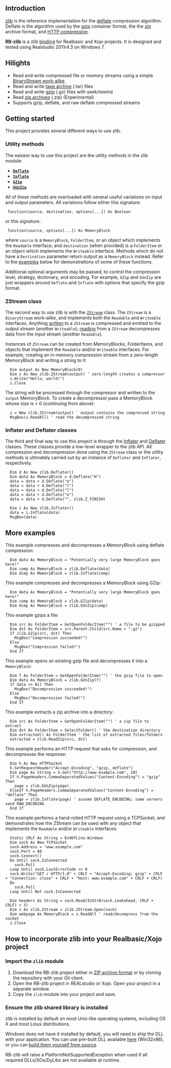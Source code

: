 ## Introduction
[zlib](http://www.zlib.net/) is the reference implementation for the [deflate](https://en.wikipedia.org/wiki/DEFLATE) compression algorithm. Deflate is the algorithm used by the [gzip](https://tools.ietf.org/html/rfc1952) container format, the the [zip](https://pkware.cachefly.net/webdocs/casestudies/APPNOTE.TXT) archive format, and [HTTP compression](https://tools.ietf.org/html/rfc7694).

**RB-zlib** is a zlib [binding](http://en.wikipedia.org/wiki/Language_binding) for Realbasic and Xojo projects. It is designed and tested using Realstudio 2011r4.3 on Windows 7. 

## Hilights
* Read and write compressed file or memory streams using a simple [BinaryStream work-alike](https://github.com/charonn0/RB-zlib/wiki/zlib.ZStream).
* Read and write [tape archive](https://github.com/charonn0/RB-zlib/wiki/zlib.TapeArchive) (.tar) files 
* Read and write [gzip](https://github.com/charonn0/RB-zlib/wiki/zlib.GZStream) (.gz) files with seek/rewind
* Read [zip archives](https://github.com/charonn0/RB-zlib/wiki/zlib.ZipArchive) (.zip) (Experimental)
* Supports gzip, deflate, and raw deflate compressed streams

## Getting started
This project provides several different ways to use zlib. 

### Utility methods
The easiest way to use this project are the utility methods in the zlib module: 

* [**`Deflate`**](https://github.com/charonn0/RB-zlib/wiki/zlib.Deflate)
* [**`Inflate`**](https://github.com/charonn0/RB-zlib/wiki/zlib.Inflate)
* [**`GZip`**](https://github.com/charonn0/RB-zlib/wiki/zlib.GZip)
* [**`GUnZip`**](https://github.com/charonn0/RB-zlib/wiki/zlib.GUnZip)

All of these methods are overloaded with several useful variations on input and output parameters. All variations follow either this signature:

```vbnet
 function(source, destination, options[...]) As Boolean
```
or this signature:
```vbnet
 function(source, options[...]) As MemoryBlock
```

where `source` is a `MemoryBlock`, `FolderItem`, or an object which implements the `Readable` interface; and `destination` (when provided) is a `FolderItem` or an object which implements the `Writeable` interface. Methods which do not have a `Destination` parameter return output as a `MemoryBlock` instead. Refer to the [examples](https://github.com/charonn0/RB-zlib/wiki#more-examples) below for demonstrations of some of these functions.

Additional optional arguments may be passed, to control the compression level, strategy, dictionary, and encoding. For example, `GZip` and `GUnZip` are just wrappers around `Deflate` and `Inflate` with options that specify the gzip format.

### ZStream class
The second way to use zlib is with the [`ZStream`](https://github.com/charonn0/RB-zlib/wiki/zlib.ZStream) class. The `ZStream` is a `BinaryStream` work-alike, and implements both the `Readable` and `Writeable` interfaces. Anything [written](https://github.com/charonn0/RB-zlib/wiki/zlib.ZStream.Write) to a `ZStream` is compressed and emitted to the output stream (another `Writeable`); [reading](https://github.com/charonn0/RB-zlib/wiki/zlib.ZStream.Read) from a `ZStream` decompresses data from the input stream (another `Readable`).

Instances of `ZStream` can be created from MemoryBlocks, FolderItems, and objects that implement the `Readable` and/or `Writeable` interfaces. For example, creating an in-memory compression stream from a zero-length MemoryBlock and writing a string to it:

```vbnet
  Dim output As New MemoryBlock(0)
  Dim z As New zlib.ZStream(output) ' zero-length creates a compressor
  z.Write("Hello, world!")
  z.Close
```
The string will be processed through the compressor and written to the `output` MemoryBlock. To create a decompressor pass a MemoryBlock whose size is > 0 (continuing from above):

```vbnet
  z = New zlib.ZStream(output) ' output contains the compressed string
  MsgBox(z.ReadAll) ' read the decompressed string
```

### Inflater and Deflater classes
The third and final way to use this project is through the [Inflater](https://github.com/charonn0/RB-zlib/wiki/zlib.Inflater) and [Deflater](https://github.com/charonn0/RB-zlib/wiki/zlib.Deflater) classes. These classes provide a low-level wrapper to the zlib API. All compression and decompression done using the `ZStream` class or the utility methods is ultimately carried out by an instance of `Deflater` and `Inflater`, respectively.

```vbnet
  Dim d As New zlib.Deflater()
  Dim data As MemoryBlock = d.Deflate("H")
  data = data + d.Deflate("e")
  data = data + d.Deflate("l")
  data = data + d.Deflate("l")
  data = data + d.Deflate("o")
  data = data + d.Deflate("", zlib.Z_FINISH)
  
  Dim i As New zlib.Inflater()
  data = i.Inflate(data)
  MsgBox(data)
```

## More examples
This example compresses and decompresses a MemoryBlock using deflate compression:
```vbnet
  Dim data As MemoryBlock = "Potentially very large MemoryBlock goes here!"
  Dim comp As MemoryBlock = zlib.Deflate(data)
  Dim dcmp As MemoryBlock = zlib.Inflate(comp)
```

This example compresses and decompresses a MemoryBlock using GZip:
```vbnet
  Dim data As MemoryBlock = "Potentially very large MemoryBlock goes here!"
  Dim comp As MemoryBlock = zlib.GZip(data)
  Dim dcmp As MemoryBlock = zlib.GUnZip(comp)
```

This example gzips a file:

```vbnet
  Dim src As FolderItem = GetOpenFolderItem("") ' a file to be gzipped
  Dim dst As FolderItem = src.Parent.Child(src.Name + ".gz")
  If zlib.GZip(src, dst) Then 
    MsgBox("Compression succeeded!")
  Else
    MsgBox("Compression failed!")
  End If
```

This example opens an existing gzip file and decompresses it into a `MemoryBlock`:
```vbnet
  Dim f As FolderItem = GetOpenFolderItem("") ' the gzip file to open
  Dim data As MemoryBlock = zlib.GUnZip(f)
  If data <> Nil Then
    MsgBox("Decompression succeeded!")
  Else
    MsgBox("Decompression failed!")
  End If
```

This example extracts a zip archive into a directory:
```vbnet
  Dim src As FolderItem = GetOpenFolderItem("") ' a zip file to extract
  Dim dst As FolderItem = SelectFolder() ' the destination directory
  Dim extracted() As FolderItem ' the list of extracted files/folders
  extracted = zlib.ReadZip(src, dst)
```

This example performs an HTTP request that asks for compression, and decompresses the response:

```vbnet
  Dim h As New HTTPSocket
  h.SetRequestHeader("Accept-Encoding", "gzip, deflate")
  Dim page As String = h.Get("http://www.example.com", 10)
  If h.PageHeaders.CommaSeparatedValues("Content-Encoding") = "gzip" Then
    page = zlib.GUnZip(page)
  ElseIf h.PageHeaders.CommaSeparatedValues("Content-Encoding") = "deflate" Then
    page = zlib.Inflate(page) ' assume DEFLATE_ENCODING; some servers send RAW_ENCODING
  End If
```

This example performs a hand-rolled HTTP request using a TCPSocket, and demonstrates how the ZStream can be used with any object that implements the `Readable` and/or `Writeable` interfaces:

```vbnet
  Static CRLF As String = EndOfLine.Windows
  Dim sock As New TCPSocket
  sock.Address = "www.example.com"
  sock.Port = 80
  sock.Connect()
  Do Until sock.IsConnected
    sock.Poll
  Loop Until sock.LastErrorCode <> 0
  sock.Write("GET / HTTP/1.0" + CRLF + "Accept-Encoding: gzip" + CRLF + "Connection: close" + CRLF + "Host: www.example.com" + CRLF + CRLF)
  Do
    sock.Poll
  Loop Until Not sock.IsConnected
  
  Dim headers As String = sock.Read(InStrB(sock.Lookahead, CRLF + CRLF) + 3)
  Dim z As zlib.ZStream = zlib.ZStream.Open(sock)
  Dim webpage As MemoryBlock = z.ReadAll ' read/decompress from the socket
  z.Close
```

## How to incorporate zlib into your Realbasic/Xojo project
### Import the `zlib` module
1. Download the RB-zlib project either in [ZIP archive format](https://github.com/charonn0/RB-zlib/archive/master.zip) or by cloning the repository with your Git client.
2. Open the RB-zlib project in REALstudio or Xojo. Open your project in a separate window.
3. Copy the `zlib` module into your project and save.

### Ensure the zlib shared library is installed
zlib is installed by default on most Unix-like operating systems, including OS X and most Linux distributions. 

Windows does not have it installed by default, you will need to ship the DLL with your application. You can use pre-built DLL available [here](http://zlib.net/zlib128-dll.zip) (Win32x86), or you can [build them yourself from source](http://zlib.net/zlib-1.2.8.tar.gz). 

RB-zlib will raise a PlatformNotSupportedException when used if all required DLLs/SOs/DyLibs are not available at runtime. 
